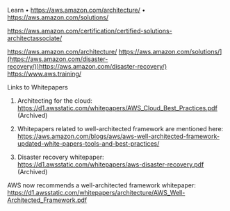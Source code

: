 Learn
• https://aws.amazon.com/architecture/
• https://aws.amazon.com/solutions/

https://aws.amazon.com/certification/certified-solutions-architectassociate/

https://aws.amazon.com/architecture/
https://aws.amazon.com/solutions/](https://aws.amazon.com/disaster-recovery/))https://aws.amazon.com/disaster-recovery/)
https://www.aws.training/

Links to Whitepapers


1. Architecting for the cloud: https://d1.awsstatic.com/whitepapers/AWS_Cloud_Best_Practices.pdf (Archived)

2. Whitepapers related to well-architected framework are mentioned here: https://aws.amazon.com/blogs/aws/aws-well-architected-framework-updated-white-papers-tools-and-best-practices/

3. Disaster recovery whitepaper: https://d1.awsstatic.com/whitepapers/aws-disaster-recovery.pdf (Archived)

AWS now recommends a well-architected framework whitepaper: https://d1.awsstatic.com/whitepapers/architecture/AWS_Well-Architected_Framework.pdf

